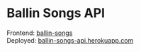 # Ballin Songs API
Frontend: [ballin-songs][0]
<br>
Deployed: [ballin-songs-api.herokuapp.com][1]

[0]: https://github.com/JBallin/ballin-songs
[1]: https://ballin-songs-api.herokuapp.com
